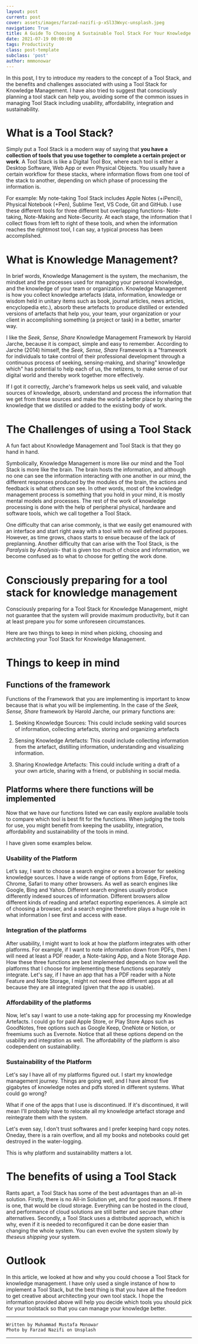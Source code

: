 ```yaml
---
layout: post
current: post
cover: assets/images/farzad-nazifi-p-xSl33Wxyc-unsplash.jpeg
navigation: True
title: A Guide To Choosing A Sustainable Tool Stack For Your Knowledge Base
date: 2021-07-19 00:00:00
tags: Productivity
class: post-template
subclass: 'post'
author: mmmonowar
---
```


In this post, I try to introduce my readers to the concept of a Tool Stack, and the benefits and challenges associated with using a Tool Stack for Knowledge Management. I have also tried to suggest that consciously planning a tool stack can help you, avoiding some of the common issues in managing Tool Stack including usability, affordability, integration and sustainability. 

# What is a Tool Stack?

Simply put a Tool Stack is a modern way of saying that **you have a collection of tools that you use together to complete a certain project or work**. A Tool Stack is like a Digital Tool Box, where each tool is either a Desktop Software, Web App or even Physical Objects. You usually have a certain workflow for these stacks, where information flows from one tool of the stack to another, depending on which phase of processing the information is.

For example: My note-taking Tool Stack includes Apple Notes (+iPencil), Physical Notebook (+Pen), Sublime Text, VS Code, Git and GitHub. I use these different tools for three different but overlapping functions- Note-taking, Note-Making and Note-Security. At each stage, the information that I collect flows from left to right of these tools, and when the information reaches the rightmost tool, I can say, a typical process has been accomplished.

# What is Knowledge Management?

In brief words, Knowledge Management is the system, the mechanism, the mindset and the processes used for managing your personal knowledge, and the knowledge of your team or organization. Knowledge Management is how you collect knowledge artefacts (data, information, knowledge or wisdom held in unitary items such as book, journal articles, news articles, encyclopedia etc.), absorb these artefacts to produce distilled or extended versions of artefacts that help you, your team, your organization or your client in accomplishing something (a project or task) in a better, smarter way.

I like the *Seek, Sense, Share* Knowledge Management Framework by Harold Jarche, because it is compact, simple and easy to remember. According to Jarche (2014) himself, the *Seek, Sense, Share* Framework is a "framework for individuals to take control of their professional development through a continuous process of seeking, sensing-making, and sharing" knowledge which" has potential to help each of us, the netizens, to make sense of our digital world and thereby work together more effectively.

If I got it correctly, Jarche's framework helps us seek valid, and valuable sources of knowledge, absorb, understand and process the information that we get from these sources and make the world a better place by sharing the knowledge that we distilled or added to the existing body of work.

# The Challenges of using a Tool Stack

A fun fact about Knowledge Management and Tool Stack is that they go hand in hand.

Symbolically, Knowledge Management is more like our mind and the Tool Stack is more like the brain. The brain hosts the information, and although no one can see the information interacting with one another in our mind, the different responses produced by the modules of the brain, the actions and feedback is what others can see. In other words, most of the knowledge management process is something that you hold in your mind, it is mostly mental models and processes. The rest of the work of knowledge processing is done with the help of peripheral physical, hardware and software tools, which we call together a Tool Stack.

One difficulty that can arise commonly, is that we easily get enamoured with an interface and start right away with a tool with no well defined purposes. However, as time grows, chaos starts to ensue because of the lack of preplanning. Another difficulty that can arise with the Tool Stack, is the *Paralysis by Analysis*- that is given too much of choice and information, we become confused as to what to choose for getting the work done. 

# Consciously preparing for a tool stack for knowledge management

Consciously preparing for a Tool Stack for Knowledge Management, might not guarantee that the system will provide maximum productivity, but it can at least prepare you for some unforeseen circumstances.

Here are two things to keep in mind when picking, choosing and architecting your Tool Stack for Knowledge Management.

# Things to keep in mind

## Functions of the framework

Functions of the Framework that you are implementing is important to know because that is what you will be implementing. In the case of the *Seek, Sense, Share* framework by Harold Jarche, our primary functions are:

1. Seeking Knowledge Sources: This could include seeking valid sources of information, collecting artefacts, storing and organizing artefacts

2. Sensing Knowledge Artefacts: This could include collecting information from the artefact, distilling information, understanding and visualizing information.

3. Sharing Knowledge Artefacts: This could include writing a draft of a your own article, sharing with a friend, or publishing in social media.

## Platforms where there functions will be implemented

Now that we have our functions listed we can easily explore available tools to compare which tool is best fit for the functions. When judging the tools for use, you might benefit from keeping the usability, integration, affordability and sustainability of the tools in mind. 

I have given some examples below.

### Usability of the Platform

Let’s say, I want to choose a search engine or even a browser for seeking knowledge sources. I have a wide range of options from Edge, Firefox, Chrome, Safari to many other browsers. As well as search engines like Google, Bing and Yahoo. Different search engines usually produce differently indexed sources of information. Different browsers allow different kinds of reading and artefact exporting experiences. A simple act of choosing a browser, and a search engine therefore plays a huge role in what information I see first and access with ease.

### Integration of the platforms   

After usability, I might want to look at how the platform integrates with other platforms. For example, if I want to note information down from PDFs, then I will need at least a PDF reader, a Note-taking App, and a Note Storage App. How these three functions are best implemented depends on how well the platforms that I choose for implementing these functions separately integrate. Let's say, if I have an app that has a PDF reader with a Note Feature and Note Storage, I might not need three different apps at all because they are all integrated (given that the app is usable).

### Affordability of the platforms

Now, let's say I want to use a note-taking app for processing my Knowledge Artefacts. I could go for paid Apple Store, or Play Store Apps such as GoodNotes, free options such as Google Keep, OneNote or Notion, or freemiums such as Evernote. Notice that all these options depend on the usability and integration as well. The affordability of the platform is also codependent on sustainability.

### Sustainability of the Platform

Let's say I have all of my platforms figured out. I start my knowledge management journey. Things are going well, and I have almost five gigabytes of knowledge notes and pdfs stored in different systems. What could go wrong?

What if one of the apps that I use is discontinued. If it's discontinued, it will mean I'll probably have to relocate all my knowledge artefact storage and reintegrate them with the system. 

Let's even say, I don't trust softwares and I prefer keeping hard copy notes. Oneday, there is a rain overflow, and all my books and notebooks could get destroyed in the water-logging. 

This is why platform and sustainability matters a lot.

# The benefits of using a Tool Stack

Rants apart, a Tool Stack has some of the best advantages than an all-in solution. Firstly, there is no All-in Solution yet, and for good reasons. If there is one, that would be cloud storage. Everything can be hosted in the cloud, and performance of cloud solutions are still better and secure than other alternatives. Secondly, a Tool Stack uses a distributed approach, which is why, even if it is needed to reconfigured it can be done easier than changing the whole system. You can even evolve the system slowly by *theseus shipping* your system. 

# Outlook

In this article, we looked at how and why you could choose a Tool Stack for knowledge management. I have only used a single instance of how to implement a Tool Stack, but the best thing is that you have all the freedom to get creative about architecting your own tool stack. I hope the information provided above will help you decide which tools you should pick for your toolstack so that you can manage your knowledge better.

--- 

    Written by Muhammad Mustafa Monowar
    Photo by Farzad Nazifi on Unsplash


---